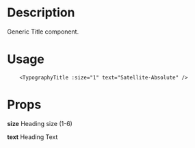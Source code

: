 # Description
Generic Title component.

# Usage
```vue
    <TypographyTitle :size="1" text="Satellite-Absolute" />
```

# Props

**size** Heading size (1-6)

**text** Heading Text
